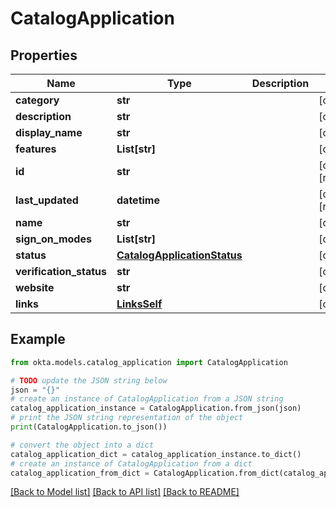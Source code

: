 # CatalogApplication


## Properties

Name | Type | Description | Notes
------------ | ------------- | ------------- | -------------
**category** | **str** |  | [optional] 
**description** | **str** |  | [optional] 
**display_name** | **str** |  | [optional] 
**features** | **List[str]** |  | [optional] 
**id** | **str** |  | [optional] [readonly] 
**last_updated** | **datetime** |  | [optional] [readonly] 
**name** | **str** |  | [optional] 
**sign_on_modes** | **List[str]** |  | [optional] 
**status** | [**CatalogApplicationStatus**](CatalogApplicationStatus.md) |  | [optional] 
**verification_status** | **str** |  | [optional] 
**website** | **str** |  | [optional] 
**links** | [**LinksSelf**](LinksSelf.md) |  | [optional] 

## Example

```python
from okta.models.catalog_application import CatalogApplication

# TODO update the JSON string below
json = "{}"
# create an instance of CatalogApplication from a JSON string
catalog_application_instance = CatalogApplication.from_json(json)
# print the JSON string representation of the object
print(CatalogApplication.to_json())

# convert the object into a dict
catalog_application_dict = catalog_application_instance.to_dict()
# create an instance of CatalogApplication from a dict
catalog_application_from_dict = CatalogApplication.from_dict(catalog_application_dict)
```
[[Back to Model list]](../README.md#documentation-for-models) [[Back to API list]](../README.md#documentation-for-api-endpoints) [[Back to README]](../README.md)


